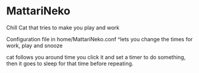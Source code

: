 # MattariNeko
Chill Cat that tries to make you play and work

Configuration file in home/MattariNeko.conf
^lets you change the times for work, play and snooze

cat follows you around time you click it and set a timer to do something, then it goes to sleep for that time before repeating.

